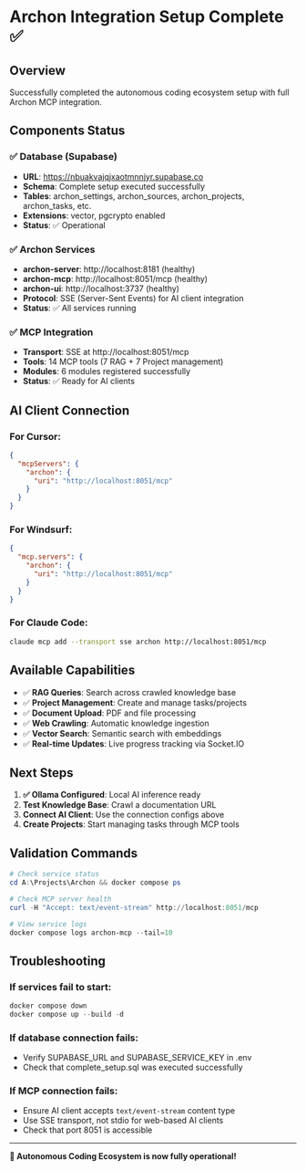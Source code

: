 # Archon Integration Setup Complete ✅

## Overview
Successfully completed the autonomous coding ecosystem setup with full Archon MCP integration.

## Components Status

### ✅ Database (Supabase)
- **URL**: https://nbuakvajqjxaotmnnjyr.supabase.co
- **Schema**: Complete setup executed successfully
- **Tables**: archon_settings, archon_sources, archon_projects, archon_tasks, etc.
- **Extensions**: vector, pgcrypto enabled
- **Status**: ✅ Operational

### ✅ Archon Services
- **archon-server**: http://localhost:8181 (healthy)
- **archon-mcp**: http://localhost:8051/mcp (healthy) 
- **archon-ui**: http://localhost:3737 (healthy)
- **Protocol**: SSE (Server-Sent Events) for AI client integration
- **Status**: ✅ All services running

### ✅ MCP Integration
- **Transport**: SSE at http://localhost:8051/mcp
- **Tools**: 14 MCP tools (7 RAG + 7 Project management)
- **Modules**: 6 modules registered successfully
- **Status**: ✅ Ready for AI clients

## AI Client Connection

### For Cursor:
```json
{
  "mcpServers": {
    "archon": {
      "uri": "http://localhost:8051/mcp"
    }
  }
}
```

### For Windsurf:
```json
{
  "mcp.servers": {
    "archon": {
      "uri": "http://localhost:8051/mcp"
    }
  }
}
```

### For Claude Code:
```bash
claude mcp add --transport sse archon http://localhost:8051/mcp
```

## Available Capabilities

- ✅ **RAG Queries**: Search across crawled knowledge base
- ✅ **Project Management**: Create and manage tasks/projects  
- ✅ **Document Upload**: PDF and file processing
- ✅ **Web Crawling**: Automatic knowledge ingestion
- ✅ **Vector Search**: Semantic search with embeddings
- ✅ **Real-time Updates**: Live progress tracking via Socket.IO

## Next Steps

1. **✅ Ollama Configured**: Local AI inference ready
2. **Test Knowledge Base**: Crawl a documentation URL
3. **Connect AI Client**: Use the connection configs above
4. **Create Projects**: Start managing tasks through MCP tools

## Validation Commands

```powershell
# Check service status
cd A:\Projects\Archon && docker compose ps

# Check MCP server health  
curl -H "Accept: text/event-stream" http://localhost:8051/mcp

# View service logs
docker compose logs archon-mcp --tail=10
```

## Troubleshooting

### If services fail to start:
```powershell
docker compose down
docker compose up --build -d
```

### If database connection fails:
- Verify SUPABASE_URL and SUPABASE_SERVICE_KEY in .env
- Check that complete_setup.sql was executed successfully

### If MCP connection fails:
- Ensure AI client accepts `text/event-stream` content type
- Use SSE transport, not stdio for web-based AI clients
- Check that port 8051 is accessible

---

**🎉 Autonomous Coding Ecosystem is now fully operational!**
